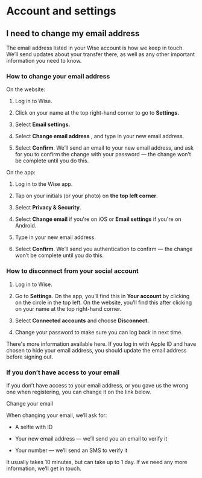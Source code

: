 # Account and settings  
## I need to change my email address  
The email address listed in your Wise account is how we keep in touch. We’ll send updates about your transfer there, as well as any other important information you need to know.

### How to change your email address

On the website:

  1. Log in to Wise. 

  2. Click on your name at the top right-hand corner to go to **Settings.**

  3. Select **Email settings.**

  4. Select **Change email address** , and type in your new email address.

  5. Select **Confirm**. We’ll send an email to your new email address, and ask for you to confirm the change with your password — the change won’t be complete until you do this.




On the app:

  1. Log in to the Wise app. 

  2. Tap on your initials (or your photo) on **the top left corner**.

  3. Select **Privacy & Security**.

  4. Select **Change email** if you're on iOS or **Email settings** if you're on Android.

  5. Type in your new email address.

  6. Select **Confirm**. We’ll send you authentication to confirm — the change won’t be complete until you do this.




### How to disconnect from your social account

  1. Log in to Wise.

  2. Go to **Settings**. On the app, you’ll find this in **Your account** by clicking on the circle in the top left. On the website, you’ll find this after clicking on your name at the top right-hand corner.

  3. Select **Connected accounts** and choose **Disconnect.**

  4. Change your password to make sure you can log back in next time.




There's more information available here. If you log in with Apple ID and have chosen to hide your email address, you should update the email address before signing out. 

### If you don’t have access to your email

If you don’t have access to your email address, or you gave us the wrong one when registering, you can change it on the link below. 

Change your email

When changing your email, we’ll ask for:

  * A selfie with ID

  * Your new email address — we’ll send you an email to verify it

  * Your number — we’ll send an SMS to verify it




It usually takes 10 minutes, but can take up to 1 day. If we need any more information, we’ll get in touch.